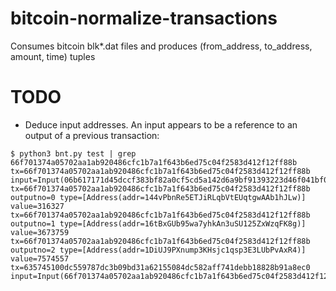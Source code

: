 # bitcoin-normalize-transactions
Consumes bitcoin blk*.dat files and produces (from_address, to_address, amount, time) tuples

# TODO

* Deduce input addresses. An input appears to be a reference to an output of a previous transaction:
```
$ python3 bnt.py test | grep 66f701374a05702aa1ab920486cfc1b7a1f643b6ed75c04f2583d412f12ff88b
tx=66f701374a05702aa1ab920486cfc1b7a1f643b6ed75c04f2583d412f12ff88b input=Input(06b617171d45dccf383bf82a0cf5cd5a142d6a9bf91393223d46f041bf0380b4,78)
tx=66f701374a05702aa1ab920486cfc1b7a1f643b6ed75c04f2583d412f12ff88b outputno=0 type=[Address(addr=144vPbnRe5ETJiRLqbVtEUqtgwAAb1hJLw)] value=316327
tx=66f701374a05702aa1ab920486cfc1b7a1f643b6ed75c04f2583d412f12ff88b outputno=1 type=[Address(addr=16tBxGUb95wa7yhkAn3uSU125ZxWzqFK8g)] value=3673759
tx=66f701374a05702aa1ab920486cfc1b7a1f643b6ed75c04f2583d412f12ff88b outputno=2 type=[Address(addr=1DiUJ9PXnump3KHsjc1qsp3E3LUbPvAxR4)] value=7574557
tx=635745100dc559787dc3b09bd31a62155084dc582aff741debb18828b91a8ec0 input=Input(66f701374a05702aa1ab920486cfc1b7a1f643b6ed75c04f2583d412f12ff88b,2)
```
